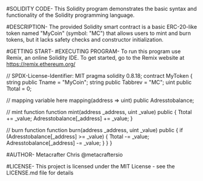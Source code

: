 #SOLIDITY CODE- This Solidity program demonstrates the basic syntax and functionality of the Solidity programming language.

#DESCRIPTION- The provided Solidity smart contract is a basic ERC-20-like token named "MyCoin" (symbol: "MC") that allows users to mint and burn tokens, but it lacks safety checks and constructor initialization.

#GETTING START- #EXECUTING PROGRAM- To run this program use Remix, an online Solidity IDE. To get started, go to the Remix website at https://remix.ethereum.org/

// SPDX-License-Identifier: MIT 
pragma solidity 0.8.18;
contract MyToken {  
string public Tname = "MyCoin"; 
string public Tabbrev = "MC"; 
uint public Ttotal = 0;

// mapping variable here
mapping(address => uint) public Adresstobalance;

// mint function
function mint(address _address, uint _value) public {
    Ttotal += _value;
    Adresstobalance[_address] += _value;
}

// burn function
function burn(address _address, uint _value) public {
    if (Adresstobalance[_address] >= _value) {
        Ttotal -= _value;
        Adresstobalance[_address] -= _value;
    }
}
}

#AUTHOR- Metacrafter Chris @metacraftersio

#LICENSE- This project is licensed under the MIT License - see the LICENSE.md file for details







